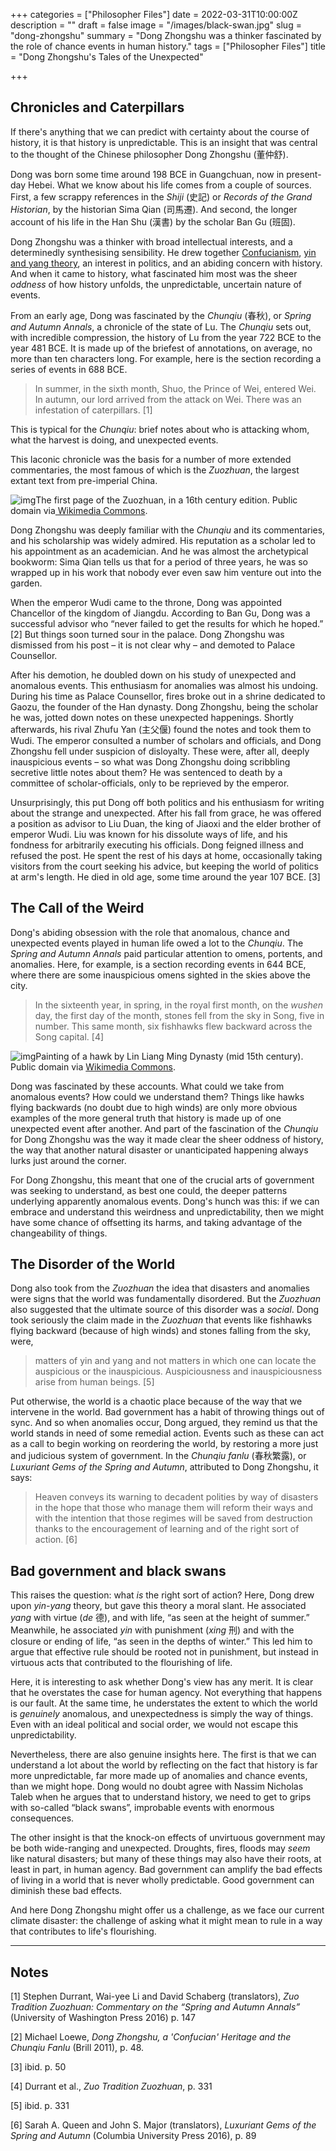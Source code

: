 +++
categories = ["Philosopher Files"]
date = 2022-03-31T10:00:00Z
description = ""
draft = false
image = "/images/black-swan.jpg"
slug = "dong-zhongshu"
summary = "Dong Zhongshu was a thinker fascinated by the role of chance events in human history."
tags = ["Philosopher Files"]
title = "Dong Zhongshu's Tales of the Unexpected"

+++

## Chronicles and Caterpillars

If there's anything that we can predict with certainty about the course of history, it is that history is unpredictable. This is an insight that  was central to the thought of the Chinese philosopher Dong Zhongshu  (董仲舒).

Dong was born some time around 198 BCE in Guangchuan, now  in present-day Hebei. What we know about his life comes from a couple of sources. First, a few scrappy references in the *Shiji* (史記) or *Records of the Grand Historian*, by the historian Sima Qian (司馬遷). And second, the longer account of his life in the Han Shu (漢書) by the scholar Ban Gu (班固).

Dong Zhongshu was a thinker with broad intellectual interests, and a determinedly synthesising sensibility. He drew together [Confucianism](/confucius/), [yin and yang theory](/zou-yan/), an interest in politics, and an abiding concern with history. And when  it came to history, what fascinated him most was the sheer *oddness* of how history unfolds, the unpredictable, uncertain nature of events.

From an early age, Dong was fascinated by the *Chunqiu* (春秋), or *Spring and Autumn Annals*, a chronicle of the state of Lu. The *Chunqiu* sets out, with incredible compression, the history of Lu from the year  722 BCE to the year 481 BCE. It is made up of the briefest of  annotations, on average, no more than ten characters long. For example,  here is the section  recording a series of events in 688 BCE.

> In summer, in the sixth month, Shuo, the Prince of Wei, entered Wei.
> In autumn, our lord arrived from the attack on Wei.
> There was an infestation of caterpillars. [1]

This is typical for the *Chunqiu*: brief notes about who is attacking whom, what the harvest is doing, and unexpected events.

This laconic chronicle was the basis for a number of more extended commentaries, the most famous of which is the *Zuozhuan*, the largest extant text from pre-imperial China.

![img](/images/zuozhuan.png)The first page of the Zuozhuan, in a 16th century edition. Public domain via[ Wikimedia Commons](https://commons.wikimedia.org/wiki/File:Li_Yuanyang_Zuo_zhuan_first_page.png).

Dong Zhongshu was deeply familiar with the *Chunqiu* and its commentaries, and his scholarship was widely admired. His  reputation as a scholar led to his appointment as an academician. And he was almost the archetypical bookworm: Sima Qian tells us that for a  period of three years, he was so wrapped up in his work that nobody ever even saw him venture out into the garden.

When the emperor Wudi  came to the throne, Dong was appointed Chancellor of the kingdom of  Jiangdu. According to Ban Gu, Dong was a successful advisor who “never  failed to get the results for which he hoped.” [2] But things soon  turned sour in the palace. Dong Zhongshu was dismissed from his post –  it is not clear why – and demoted to Palace Counsellor.

After his  demotion, he doubled down on his study of unexpected and anomalous  events. This enthusiasm for anomalies was almost his undoing. During his time as Palace Counsellor, fires broke out in a shrine dedicated to  Gaozu, the founder of the Han dynasty. Dong Zhongshu, being the scholar  he was, jotted down notes on these unexpected happenings. Shortly  afterwards, his rival Zhufu Yan (主父偃) found the notes and took them to  Wudi. The emperor consulted a number of scholars and officials, and Dong Zhongshu fell under suspicion of disloyalty. These were, after all,  deeply inauspicious events – so what was Dong Zhongshu doing scribbling  secretive little notes about them? He was sentenced to death by a  committee of scholar-officials, only to be reprieved by the emperor.

Unsurprisingly, this put Dong off both politics and his enthusiasm for writing about  the strange and unexpected. After his fall from grace, he was offered a  position as advisor to Liu Duan, the king of Jiaoxi and the elder  brother of emperor Wudi. Liu was known for his dissolute ways of life,  and his fondness for arbitrarily executing his officials. Dong feigned  illness and refused the post. He spent the rest of his days at home,  occasionally taking visitors from the court seeking his advice, but  keeping the world of politics at arm's length. He died in old age, some  time around the year 107 BCE. [3]

## The Call of the Weird

Dong's abiding obsession with the role that anomalous, chance and unexpected events played in human life owed a lot to the *Chunqiu*. The *Spring and Autumn Annals* paid particular attention to omens, portents, and anomalies. Here, for  example, is a section recording events in 644 BCE, where there are some  inauspicious omens sighted in the skies above the city.

> In the sixteenth year, in spring, in the royal first month, on the *wushen* day, the first day of the month, stones fell from the sky in Song, five in  number. This same month, six fishhawks flew backward across the Song  capital. [4]

![img](/images/hawk.jpg)Painting of a hawk by Lin Liang Ming Dynasty (mid 15th century). Public domain via [Wikimedia Commons](https://commons.wikimedia.org/wiki/File:明_林良_二鷹圖_軸-Two_hawks_in_a_thicket_MET_DP157281.jpg).

Dong was fascinated by these accounts. What could we take from anomalous  events? How could we understand them? Things like hawks flying backwards (no doubt due to high winds) are only more obvious examples of the more general truth that history is made up of one unexpected event after  another. And part of the fascination of the *Chunqiu* for Dong  Zhongshu was the way it made clear the sheer oddness of history, the way that another natural disaster or unanticipated happening always lurks  just around the corner. 

For Dong Zhongshu, this meant that one of the crucial arts of government was seeking to understand, as best one  could, the deeper patterns underlying apparently anomalous events.  Dong's hunch was this: if we can embrace and understand this weirdness  and unpredictability, then we might have some chance of offsetting its  harms, and taking advantage of the changeability of things.

## The Disorder of the World

Dong also took from the *Zuozhuan* the idea that disasters and anomalies were signs that the world was fundamentally disordered. But the *Zuozhuan* also suggested that the ultimate source of this disorder was a *social*. Dong took seriously the claim made in the *Zuozhuan* that events like fishhawks flying backward (because of high winds) and stones falling from the sky, were,

> matters of yin and yang and not matters in which one can locate the auspicious  or the inauspicious. Auspiciousness and inauspiciousness arise from  human beings. [5]

Put otherwise, the world is a chaotic  place because of the way that we intervene in the world. Bad government  has a habit of throwing things out of sync. And so when anomalies occur, Dong argued, they remind us that the world stands in need of some  remedial action. Events such as these can act as a call to begin working on reordering the world, by restoring a more just and judicious system  of government. In the *Chunqiu fanlu* (春秋繁露), or *Luxuriant Gems of the Spring and Autumn*, attributed to Dong Zhongshu, it says:

> Heaven conveys its warning to decadent polities by way of disasters in the  hope that those who manage them will reform their ways and with the  intention that those regimes will be saved from destruction thanks to  the encouragement of learning and of the right sort of action. [6]

## Bad government and black swans

This raises the question: what *is* the right sort of action? Here, Dong drew upon *yin-yang* theory, but gave this theory a moral slant. He associated *yang* with virtue (*de* 德), and with life, “as seen at the height of summer.” Meanwhile, he associated *yin* with punishment (*xing* 刑) and with the closure or ending of life, “as seen in the depths of  winter.” This led him to argue that effective rule should be rooted not  in punishment, but instead in virtuous acts that contributed to the  flourishing of life. 

Here, it is interesting to ask whether  Dong's view has any merit. It is clear that he overstates the case for  human agency. Not everything that happens is our fault. At the same  time, he understates the extent to which the world is *genuinely* anomalous, and unexpectedness is simply the way of things. Even with an ideal political and social order, we would not escape this  unpredictability.

Nevertheless, there are also genuine insights  here. The first is that we can understand a lot about the world by  reflecting on the fact that history is far more unpredictable, far more  made up of anomalies and chance events, than we might hope. Dong would  no doubt agree with Nassim Nicholas Taleb when he argues that to  understand history, we need to get to grips with so-called “black  swans”, improbable events with enormous consequences.

The other  insight is that the knock-on effects of unvirtuous government may be  both wide-ranging and unexpected. Droughts, fires, floods may *seem* like natural disasters; but many of these things may also have their roots,  at least in part, in human agency. Bad government can amplify the bad  effects of living in a world that is never wholly predictable. Good  government can diminish these bad effects.

And here Dong Zhongshu  might offer us a challenge, as we face our current climate disaster: the challenge of asking what it might mean to rule in a way that  contributes to life's flourishing. 

------

## Notes

[1] Stephen Durrant, Wai-yee Li and David Schaberg (translators), *Zuo Tradition Zuozhuan: Commentary on the “Spring and Autumn Annals”* (University of Washington Press 2016) p. 147

[2] Michael Loewe, *Dong Zhongshu, a 'Confucian' Heritage and the Chunqiu Fanlu* (Brill 2011), p. 48.

[3] ibid. p. 50

[4] Durrant et al., *Zuo Tradition Zuozhuan*, p. 331

[5] ibid. p. 331

[6] Sarah A. Queen and John S. Major (translators), *Luxuriant Gems of the Spring and Autumn* (Columbia University Press 2016), p. 89
